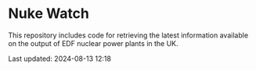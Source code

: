 # Nuke Watch

This repository includes code for retrieving the latest information available on the output of EDF nuclear power plants in the UK.

Last updated: 2024-08-13 12:18